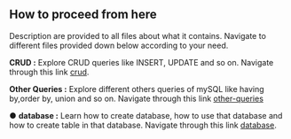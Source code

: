 ## How to proceed from here

Description are provided to all files about what it contains. Navigate to different files provided down below according to your need.

**CRUD :** Explore CRUD queries like INSERT, UPDATE and so on. Navigate through this link [crud](./crud.txt).

**Other Queries :** Explore different others queries of mySQL like having by,order by, union and so on. Navigate through this link [other-queries](./havimg.txt)

● **database :** Learn how to create database, how to use that database and how to create table in that database. Navigate through this link [database](./mysql.txt).
